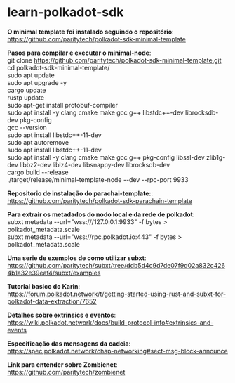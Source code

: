 # learn-polkadot-sdk


**O minimal template foi instalado seguindo o repositório**:
<br> https://github.com/paritytech/polkadot-sdk-minimal-template

**Pasos para compilar e executar o minimal-node**:
<br> git clone https://github.com/paritytech/polkadot-sdk-minimal-template.git
<br> cd polkadot-sdk-minimal-template/
<br> sudo apt update
<br> sudo apt upgrade -y
<br> cargo update
<br> rustp update
<br> sudo apt-get install protobuf-compiler
<br> sudo apt install -y clang cmake make gcc g++ libstdc++-dev librocksdb-dev pkg-config
<br> gcc --version
<br> sudo apt install libstdc++-11-dev
<br> sudo apt autoremove
<br> sudo apt install libstdc++-11-dev
<br> sudo apt install -y clang cmake make gcc g++ pkg-config libssl-dev zlib1g-dev libbz2-dev liblz4-dev libsnappy-dev librocksdb-dev
<br> cargo build --release
<br> ./target/release/minimal-template-node --dev --rpc-port 9933

**Repositorio de instalação do parachai-template:**:
<br>https://github.com/paritytech/polkadot-sdk-parachain-template

**Para extrair os metadados do nodo local e da rede de polkadot**:
<br> subxt metadata --url="wss:///127.0.0.1:9933" -f bytes > polkadot_metadata.scale
<br> subxt metadata --url="wss://rpc.polkadot.io:443" -f bytes > polkadot_metadata.scale


**Uma serie de exemplos de como utilizar subxt**:
<br> https://github.com/paritytech/subxt/tree/ddb5d4c9d7de07f9d02a832c4264b1a32e39eaf4/subxt/examples


**Tutorial basico do Karin**:
<br> https://forum.polkadot.network/t/getting-started-using-rust-and-subxt-for-polkadot-data-extraction/7652


**Detalhes sobre extrinsics e eventos**:
<br> https://wiki.polkadot.network/docs/build-protocol-info#extrinsics-and-events


**Especificação das mensagens da cadeia**:
<br> https://spec.polkadot.network/chap-networking#sect-msg-block-announce


**Link para entender sobre Zombienet**:
https://github.com/paritytech/zombienet
